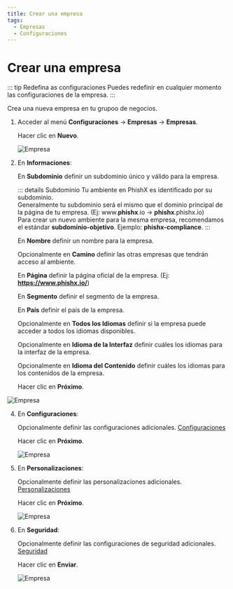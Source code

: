 ```yaml
---
title: Crear una empresa
tags:
  - Empresas
  - Configuraciones
---
```

# Crear una empresa

::: tip Redefina as configuraciones
Puedes redefinir en cualquier momento las configuraciones de la empresa.
:::

Crea una nueva empresa en tu grupoo de negocios.

1. Acceder al menú **Configuraciones** -> **Empresas** -> **Empresas**.

   Hacer clic en **Nuevo**.

   ![Empresa](https://cdn.phishx.io/phishx-docs/images/phishx_settings_companies_group_01.webp)

2. En **Informaciones**:

   En **Subdominio** definir un subdominio único y válido para la empresa.

   ::: details Subdominio
   Tu ambiente en PhishX es identificado por su subdominio.<br>
   Generalmente tu subdominio será el mismo que el dominio principal de la página de tu empresa. (Ej: www.**phishx**.io -> **phishx**.phishx.io)<br>
   Para crear un nuevo ambiente para la mesma empresa, recomendamos el estándar **subdomínio-objetivo**. Ejemplo: **phishx-compliance**.
   :::

   En **Nombre** definir un nombre para la empresa.

   Opcionalmente en **Camino** definir las otras empresas que tendrán acceso al ambiente.

   En **Página** definir la página oficial de la empresa. (Ej: **https://www.phishx.io/**)

   En **Segmento** definir el segmento de la empresa.

   En **País** definir el país de la empresa.

   Opcionalmente en **Todos los Idiomas** definir si la empresa puede acceder a todos los idiomas disponibles.

   Opcionalmente en **Idioma de la Interfaz** definir cuáles los idiomas para la interfaz de la empresa.

   Opcionalmente en **Idioma del Contenido** definir cuáles los idiomas para los contenidos de la empresa.

   Hacer clic en **Próximo**.

  ![Empresa](https://cdn.phishx.io/phishx-docs/images/phishx_settings_companies_group_02.webp)

4. En **Configuraciones**:

   Opcionalmente definir las configuraciones adicionales. [Configuraciones](settings/campaign_approval)

   Hacer clic en **Próximo**.

   ![Empresa](https://cdn.phishx.io/phishx-docs/images/phishx_settings_companies_group_03.webp)

5. En **Personalizaciones**:

   Opcionalmente definir las personalizaciones adicionales. [Personalizaciones](customization/e-mails)

   Hacer clic en **Próximo**.

   ![Empresa](https://cdn.phishx.io/phishx-docs/images/phishx_settings_companies_group_04.webp)

6. En **Seguridad**:

   Opcionalmente definir las configuraciones de seguridad adicionales. [Seguridad](security/providers)

   Hacer clic en **Enviar**.

   ![Empresa](https://cdn.phishx.io/phishx-docs/images/phishx_settings_companies_group_05.webp)

